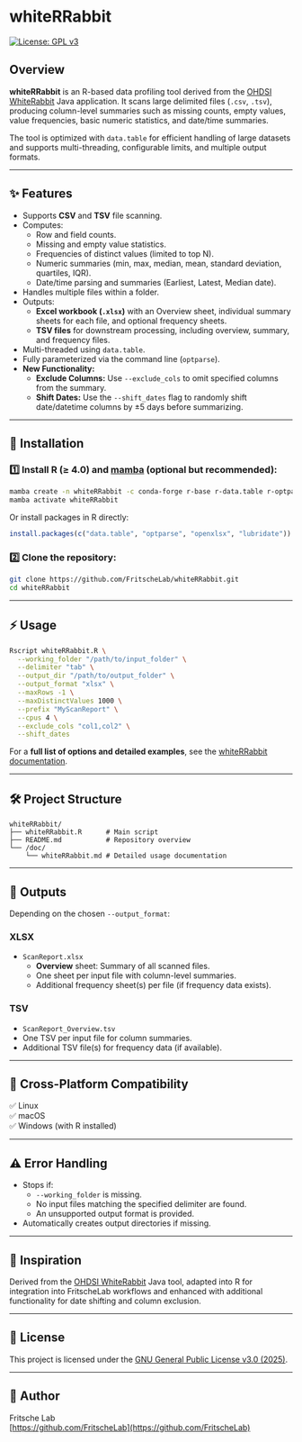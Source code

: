 # whiteRRabbit

[![License: GPL v3](https://img.shields.io/badge/License-GPLv3-blue.svg)](https://www.gnu.org/licenses/gpl-3.0.html)

## Overview

**whiteRRabbit** is an R-based data profiling tool derived from the [OHDSI WhiteRabbit](https://github.com/OHDSI/WhiteRabbit) Java application. It scans large delimited files (`.csv`, `.tsv`), producing column-level summaries such as missing counts, empty values, value frequencies, basic numeric statistics, and date/time summaries.

The tool is optimized with `data.table` for efficient handling of large datasets and supports multi-threading, configurable limits, and multiple output formats.

---

## ✨ Features

- Supports **CSV** and **TSV** file scanning.
- Computes:
  - Row and field counts.
  - Missing and empty value statistics.
  - Frequencies of distinct values (limited to top N).
  - Numeric summaries (min, max, median, mean, standard deviation, quartiles, IQR).
  - Date/time parsing and summaries (Earliest, Latest, Median date).
- Handles multiple files within a folder.
- Outputs:
  - **Excel workbook (`.xlsx`)** with an Overview sheet, individual summary sheets for each file, and optional frequency sheets.
  - **TSV files** for downstream processing, including overview, summary, and frequency files.
- Multi-threaded using `data.table`.
- Fully parameterized via the command line (`optparse`).
- **New Functionality:**
  - **Exclude Columns:** Use `--exclude_cols` to omit specified columns from the summary.
  - **Shift Dates:** Use the `--shift_dates` flag to randomly shift date/datetime columns by ±5 days before summarizing.

---

## 🚀 Installation

### 1️⃣ Install R (≥ 4.0) and [mamba](https://mamba.readthedocs.io/en/latest/) (optional but recommended):

```bash
mamba create -n whiteRRabbit -c conda-forge r-base r-data.table r-optparse r-openxlsx r-lubridate
mamba activate whiteRRabbit
```

Or install packages in R directly:

```r
install.packages(c("data.table", "optparse", "openxlsx", "lubridate"))
```

### 2️⃣ Clone the repository:

```bash
git clone https://github.com/FritscheLab/whiteRRabbit.git
cd whiteRRabbit
```

---

## ⚡ Usage

```bash
Rscript whiteRRabbit.R \
  --working_folder "/path/to/input_folder" \
  --delimiter "tab" \
  --output_dir "/path/to/output_folder" \
  --output_format "xlsx" \
  --maxRows -1 \
  --maxDistinctValues 1000 \
  --prefix "MyScanReport" \
  --cpus 4 \
  --exclude_cols "col1,col2" \
  --shift_dates
```

For a **full list of options and detailed examples**, see the [whiteRRabbit documentation](/doc/whiteRRabbit.md).

---

## 🛠 Project Structure

```
whiteRRabbit/
├── whiteRRabbit.R      # Main script
├── README.md           # Repository overview
└── /doc/
    └── whiteRRabbit.md # Detailed usage documentation
```

---

## 📂 Outputs

Depending on the chosen `--output_format`:

### XLSX
- `ScanReport.xlsx`
  - **Overview** sheet: Summary of all scanned files.
  - One sheet per input file with column-level summaries.
  - Additional frequency sheet(s) per file (if frequency data exists).

### TSV
- `ScanReport_Overview.tsv`
- One TSV per input file for column summaries.
- Additional TSV file(s) for frequency data (if available).

---

## 🧩 Cross-Platform Compatibility
✅ Linux  
✅ macOS  
✅ Windows (with R installed)

---

## ⚠️ Error Handling

- Stops if:
  - `--working_folder` is missing.
  - No input files matching the specified delimiter are found.
  - An unsupported output format is provided.
- Automatically creates output directories if missing.

---

## 📖 Inspiration

Derived from the [OHDSI WhiteRabbit](https://github.com/OHDSI/WhiteRabbit) Java tool, adapted into R for integration into FritscheLab workflows and enhanced with additional functionality for date shifting and column exclusion.

---

## 📄 License

This project is licensed under the [GNU General Public License v3.0 (2025)](https://www.gnu.org/licenses/gpl-3.0.html).

---

## 👤 Author

Fritsche Lab  
[https://github.com/FritscheLab](https://github.com/FritscheLab)
